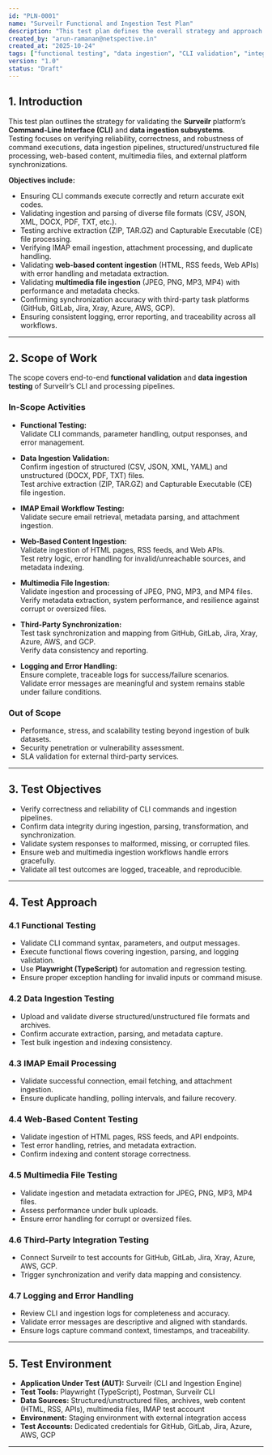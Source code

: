 ```yaml
---
id: "PLN-0001"
name: "Surveilr Functional and Ingestion Test Plan"
description: "This test plan defines the overall strategy and approach for validating Surveilr’s CLI functionality, multi-format data ingestion, web content ingestion, and multimedia file processing across file systems, email (IMAP), and third-party integrations."
created_by: "arun-ramanan@netspective.in"
created_at: "2025-10-24"
tags: ["functional testing", "data ingestion", "CLI validation", "integration", "web ingestion", "multimedia ingestion", "Surveilr"]
version: "1.0"
status: "Draft"
---
```


## 1. Introduction

This test plan outlines the strategy for validating the **Surveilr** platform’s **Command-Line Interface (CLI)** and **data ingestion subsystems**.  
Testing focuses on verifying reliability, correctness, and robustness of command executions, data ingestion pipelines, structured/unstructured file processing, web-based content, multimedia files, and external platform synchronizations.

**Objectives include:**  
- Ensuring CLI commands execute correctly and return accurate exit codes.  
- Validating ingestion and parsing of diverse file formats (CSV, JSON, XML, DOCX, PDF, TXT, etc.).  
- Testing archive extraction (ZIP, TAR.GZ) and Capturable Executable (CE) file processing.  
- Verifying IMAP email ingestion, attachment processing, and duplicate handling.  
- Validating **web-based content ingestion** (HTML, RSS feeds, Web APIs) with error handling and metadata extraction.  
- Validating **multimedia file ingestion** (JPEG, PNG, MP3, MP4) with performance and metadata checks.  
- Confirming synchronization accuracy with third-party task platforms (GitHub, GitLab, Jira, Xray, Azure, AWS, GCP).  
- Ensuring consistent logging, error reporting, and traceability across all workflows.  

---

## 2. Scope of Work

The scope covers end-to-end **functional validation** and **data ingestion testing** of Surveilr’s CLI and processing pipelines.

### In-Scope Activities
- **Functional Testing:**  
  Validate CLI commands, parameter handling, output responses, and error management.  

- **Data Ingestion Validation:**  
  Confirm ingestion of structured (CSV, JSON, XML, YAML) and unstructured (DOCX, PDF, TXT) files.  
  Test archive extraction (ZIP, TAR.GZ) and Capturable Executable (CE) file ingestion.  

- **IMAP Email Workflow Testing:**  
  Validate secure email retrieval, metadata parsing, and attachment ingestion.  

- **Web-Based Content Ingestion:**  
  Validate ingestion of HTML pages, RSS feeds, and Web APIs.  
  Test retry logic, error handling for invalid/unreachable sources, and metadata indexing.  

- **Multimedia File Ingestion:**  
  Validate ingestion and processing of JPEG, PNG, MP3, and MP4 files.  
  Verify metadata extraction, system performance, and resilience against corrupt or oversized files.  

- **Third-Party Synchronization:**  
  Test task synchronization and mapping from GitHub, GitLab, Jira, Xray, Azure, AWS, and GCP.  
  Verify data consistency and reporting.  

- **Logging and Error Handling:**  
  Ensure complete, traceable logs for success/failure scenarios.  
  Validate error messages are meaningful and system remains stable under failure conditions.  

### Out of Scope
- Performance, stress, and scalability testing beyond ingestion of bulk datasets.  
- Security penetration or vulnerability assessment.  
- SLA validation for external third-party services.  

---

## 3. Test Objectives

- Verify correctness and reliability of CLI commands and ingestion pipelines.  
- Confirm data integrity during ingestion, parsing, transformation, and synchronization.  
- Validate system responses to malformed, missing, or corrupted files.  
- Ensure web and multimedia ingestion workflows handle errors gracefully.  
- Validate all test outcomes are logged, traceable, and reproducible.  

---

## 4. Test Approach

### 4.1 Functional Testing
- Validate CLI command syntax, parameters, and output messages.  
- Execute functional flows covering ingestion, parsing, and logging validation.  
- Use **Playwright (TypeScript)** for automation and regression testing.  
- Ensure proper exception handling for invalid inputs or command misuse.  

### 4.2 Data Ingestion Testing
- Upload and validate diverse structured/unstructured file formats and archives.  
- Confirm accurate extraction, parsing, and metadata capture.  
- Test bulk ingestion and indexing consistency.  

### 4.3 IMAP Email Processing
- Validate successful connection, email fetching, and attachment ingestion.  
- Ensure duplicate handling, polling intervals, and failure recovery.  

### 4.4 Web-Based Content Testing
- Validate ingestion of HTML pages, RSS feeds, and API endpoints.  
- Test error handling, retries, and metadata extraction.  
- Confirm indexing and content storage correctness.  

### 4.5 Multimedia File Testing
- Validate ingestion and metadata extraction for JPEG, PNG, MP3, MP4 files.  
- Assess performance under bulk uploads.  
- Ensure error handling for corrupt or oversized files.  

### 4.6 Third-Party Integration Testing
- Connect Surveilr to test accounts for GitHub, GitLab, Jira, Xray, Azure, AWS, GCP.  
- Trigger synchronization and verify data mapping and consistency.  

### 4.7 Logging and Error Handling
- Review CLI and ingestion logs for completeness and accuracy.  
- Validate error messages are descriptive and aligned with standards.  
- Ensure logs capture command context, timestamps, and traceability.  

---

## 5. Test Environment

- **Application Under Test (AUT):** Surveilr (CLI and Ingestion Engine)  
- **Test Tools:** Playwright (TypeScript), Postman, Surveilr CLI  
- **Data Sources:** Structured/unstructured files, archives, web content (HTML, RSS, APIs), multimedia files, IMAP test account  
- **Environment:** Staging environment with external integration access  
- **Test Accounts:** Dedicated credentials for GitHub, GitLab, Jira, Azure, AWS, GCP  

---
